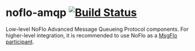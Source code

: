 # noflo-amqp [![Build Status](https://secure.travis-ci.org/noflo/noflo-amqp.png?branch=master)](http://travis-ci.org/noflo/noflo-amqp)

Low-level NoFlo Advanced Message Queueing Protocol components. For higher-level integration, it is recommended to use NoFlo as a [MsgFlo participant](https://github.com/msgflo).
